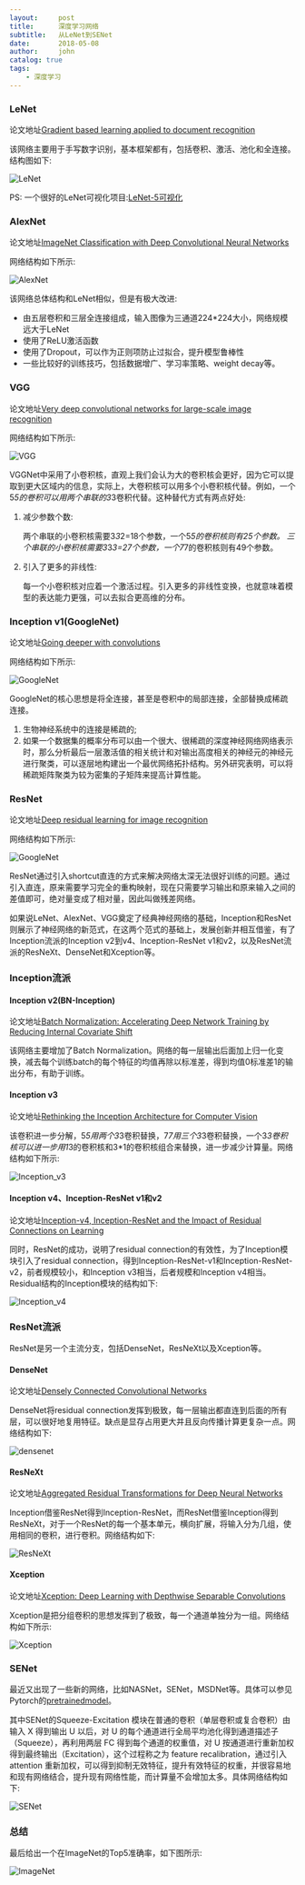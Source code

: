 ```yaml
---
layout:     post
title:      深度学习网络
subtitle:   从LeNet到SENet
date:       2018-05-08
author:     john
catalog: true
tags:
    - 深度学习
---
```

### LeNet
论文地址[Gradient based learning applied to document recognition](http://vision.stanford.edu/cs598_spring07/papers/Lecun98.pdf)

该网络主要用于手写数字识别，基本框架都有，包括卷积、激活、池化和全连接。结构图如下:

![LeNet](/blog/img/in_post/LeNet.jpeg)

PS: 一个很好的LeNet可视化项目:[LeNet-5可视化](http://scs.ryerson.ca/~aharley/vis/conv/)

### AlexNet
论文地址[ImageNet Classification with Deep Convolutional Neural Networks](https://www.nvidia.cn/content/tesla/pdf/machine-learning/imagenet-classification-with-deep-convolutional-nn.pdf)

网络结构如下所示:

![AlexNet](/blog/img/in_post/AlexNet.jpeg)

该网络总体结构和LeNet相似，但是有极大改进:
- 由五层卷积和三层全连接组成，输入图像为三通道224*224大小，网络规模远大于LeNet
- 使用了ReLU激活函数
- 使用了Dropout，可以作为正则项防止过拟合，提升模型鲁棒性
- 一些比较好的训练技巧，包括数据增广、学习率策略、weight decay等。

### VGG
论文地址[Very deep convolutional networks for large-scale image recognition](https://arxiv.org/pdf/1409.1556)

网络结构如下所示:

![VGG](/blog/img/in_post/vgg.jpg)

VGGNet中采用了小卷积核，直观上我们会认为大的卷积核会更好，因为它可以提取到更大区域内的信息，实际上，大卷积核可以用多个小卷积核代替。例如，一个5*5的卷积可以用两个串联的3*3卷积代替。这种替代方式有两点好处:

1. 减少参数个数:

   两个串联的小卷积核需要3*3*2=18个参数，一个5*5的卷积核则有25个参数。
   三个串联的小卷积核需要3*3*3=27个参数，一个7*7的卷积核则有49个参数。

2. 引入了更多的非线性:

   每一个小卷积核对应着一个激活过程。引入更多的非线性变换，也就意味着模型的表达能力更强，可以去拟合更高维的分布。

### Inception v1(GoogleNet)
论文地址[Going deeper with convolutions](https://www.cs.unc.edu/~wliu/papers/GoogLeNet.pdf)

网络结构如下所示:

![GoogleNet](/blog/img/in_post/GoogleNet.jpeg)

GoogleNet的核心思想是将全连接，甚至是卷积中的局部连接，全部替换成稀疏连接。
1. 生物神经系统中的连接是稀疏的;
2. 如果一个数据集的概率分布可以由一个很大、很稀疏的深度神经网络网络表示时，那么分析最后一层激活值的相关统计和对输出高度相关的神经元的神经元进行聚类，可以逐层地构建出一个最优网络拓扑结构。另外研究表明，可以将稀疏矩阵聚类为较为密集的子矩阵来提高计算性能。

### ResNet
论文地址[Deep residual learning for image recognition](https://arxiv.org/abs/1512.03385)

网络结构如下所示:

![GoogleNet](/blog/img/in_post/resnet.jpeg)

ResNet通过引入shortcut直连的方式来解决网络太深无法很好训练的问题。通过引入直连，原来需要学习完全的重构映射，现在只需要学习输出和原来输入之间的差值即可，绝对量变成了相对量，因此叫做残差网络。

如果说LeNet、AlexNet、VGG奠定了经典神经网络的基础，Inception和ResNet则展示了神经网络的新范式，在这两个范式的基础上，发展创新并相互借鉴，有了Inception流派的Inception v2到v4、Inception-ResNet v1和v2，以及ResNet流派的ResNeXt、DenseNet和Xception等。

### Inception流派
#### Inception v2(BN-Inception)
论文地址[Batch Normalization: Accelerating Deep Network Training by Reducing Internal Covariate Shift](https://arxiv.org/abs/1502.03167)

该网络主要增加了Batch Normalization。网络的每一层输出后面加上归一化变换，减去每个训练batch的每个特征的均值再除以标准差，得到均值0标准差1的输出分布，有助于训练。

#### Inception v3
论文地址[Rethinking the Inception Architecture for Computer Vision](https://arxiv.org/abs/1512.00567)

该卷积进一步分解，5*5用两个3*3卷积替换，7*7用三个3*3卷积替换，一个3*3卷积核可以进一步用1*3的卷积核和3*1的卷积核组合来替换，进一步减少计算量。网络结构如下所示:

![Inception_v3](/blog/img/in_post/Inception_v3.jpeg)

#### Inception v4、Inception-ResNet v1和v2
论文地址[Inception-v4, Inception-ResNet and the Impact of Residual Connections on Learning](https://arxiv.org/abs/1602.07261)

同时，ResNet的成功，说明了residual connection的有效性，为了Inception模块引入了residual connection，得到Inception-ResNet-v1和Inception-ResNet-v2，前者规模较小，和Inception v3相当，后者规模和Inception v4相当。Residual结构的Inception模块的结构如下:

![Inception_v4](/blog/img/in_post/Inception-ResNet.jpeg)

### ResNet流派
ResNet是另一个主流分支，包括DenseNet，ResNeXt以及Xception等。
#### DenseNet
论文地址[Densely Connected Convolutional Networks](https://arxiv.org/abs/1608.06993)

DenseNet将residual connection发挥到极致，每一层输出都直连到后面的所有层，可以很好地复用特征。缺点是显存占用更大并且反向传播计算更复杂一点。网络结构如下:

![densenet](/blog/img/in_post/densenet.jpeg)

#### ResNeXt
论文地址[Aggregated Residual Transformations for Deep Neural Networks](https://arxiv.org/abs/1611.05431)

Inception借鉴ResNet得到Inception-ResNet，而ResNet借鉴Inception得到ResNeXt，对于一个ResNet的每一个基本单元，横向扩展，将输入分为几组，使用相同的卷积，进行卷积。网络结构如下:

![ResNeXt](/blog/img/in_post/ResNeXt.jpeg)

#### Xception
论文地址[Xception: Deep Learning with Depthwise Separable Convolutions](https://arxiv.org/abs/1610.02357)

Xception是把分组卷积的思想发挥到了极致，每一个通道单独分为一组。网络结构如下所示:

![Xception](/blog/img/in_post/xception.jpeg)

### SENet
最近又出现了一些新的网络，比如NASNet，SENet，MSDNet等。具体可以参见Pytorch的[pretrainedmodel](https://github.com/Cadene/pretrained-models.pytorch)。

其中SENet的Squeeze-Excitation 模块在普通的卷积（单层卷积或复合卷积）由输入 X 得到输出 U 以后，对 U 的每个通道进行全局平均池化得到通道描述子（Squeeze），再利用两层 FC 得到每个通道的权重值，对 U 按通道进行重新加权得到最终输出（Excitation），这个过程称之为 feature recalibration，通过引入 attention 重新加权，可以得到抑制无效特征，提升有效特征的权重，并很容易地和现有网络结合，提升现有网络性能，而计算量不会增加太多。具体网络结构如下:

![SENet](/blog/img/in_post/SENet.jpeg)

### 总结
最后给出一个在ImageNet的Top5准确率，如下图所示:

![ImageNet](/blog/img/in_post/ImageNet_error.jpeg)
